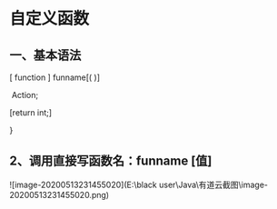 # **自定义函数**

## 一、基本语法

[ function ] funname[( )]

​		Action;

[return int;]

 }



## 2、调用直接写函数名：funname [值]

![image-20200513231455020](E:\black user\Java\有道云截图\image-20200513231455020.png)